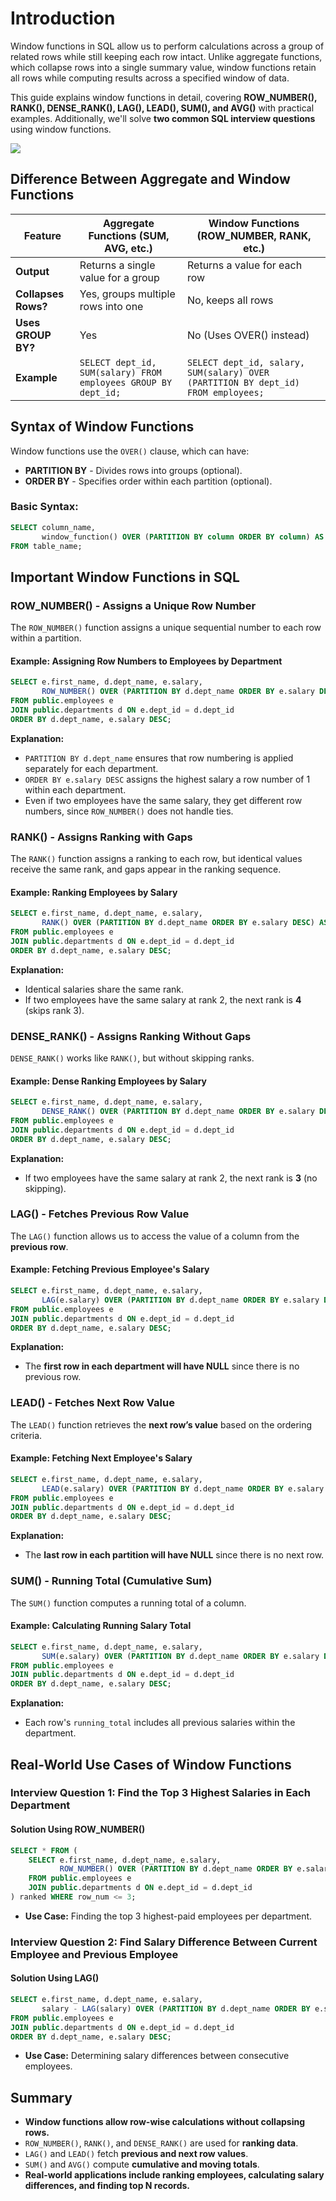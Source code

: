 # Introduction
Window functions in SQL allow us to perform calculations across a group of related rows while still keeping each row intact. Unlike aggregate functions, which collapse rows into a single summary value, window functions retain all rows while computing results across a specified window of data.

This guide explains window functions in detail, covering **ROW_NUMBER(), RANK(), DENSE_RANK(), LAG(), LEAD(), SUM(), and AVG()** with practical examples. Additionally, we'll solve **two common SQL interview questions** using window functions.

[![](https://markdown-videos-api.jorgenkh.no/youtube/gMymeinwF8A)](https://youtu.be/gMymeinwF8A)

## Difference Between Aggregate and Window Functions

| Feature                 | Aggregate Functions (SUM, AVG, etc.) | Window Functions (ROW_NUMBER, RANK, etc.) |
|-------------------------|-------------------------------------|------------------------------------------|
| **Output**              | Returns a single value for a group | Returns a value for each row            |
| **Collapses Rows?**     | Yes, groups multiple rows into one | No, keeps all rows                      |
| **Uses GROUP BY?**      | Yes                                 | No (Uses OVER() instead)                |
| **Example**            | `SELECT dept_id, SUM(salary) FROM employees GROUP BY dept_id;` | `SELECT dept_id, salary, SUM(salary) OVER (PARTITION BY dept_id) FROM employees;` |

## Syntax of Window Functions
Window functions use the `OVER()` clause, which can have:

* **PARTITION BY** - Divides rows into groups (optional).
* **ORDER BY** - Specifies order within each partition (optional).

### Basic Syntax:
```sql
SELECT column_name, 
       window_function() OVER (PARTITION BY column ORDER BY column) AS result
FROM table_name;
```

## Important Window Functions in SQL

### ROW_NUMBER() - Assigns a Unique Row Number
The `ROW_NUMBER()` function assigns a unique sequential number to each row within a partition.

#### Example: Assigning Row Numbers to Employees by Department
```sql
SELECT e.first_name, d.dept_name, e.salary,
       ROW_NUMBER() OVER (PARTITION BY d.dept_name ORDER BY e.salary DESC) AS row_num
FROM public.employees e 
JOIN public.departments d ON e.dept_id = d.dept_id
ORDER BY d.dept_name, e.salary DESC;
```

**Explanation:**
- `PARTITION BY d.dept_name` ensures that row numbering is applied separately for each department.
- `ORDER BY e.salary DESC` assigns the highest salary a row number of 1 within each department.
- Even if two employees have the same salary, they get different row numbers, since `ROW_NUMBER()` does not handle ties.

### RANK() - Assigns Ranking with Gaps
The `RANK()` function assigns a ranking to each row, but identical values receive the same rank, and gaps appear in the ranking sequence.

#### Example: Ranking Employees by Salary
```sql
SELECT e.first_name, d.dept_name, e.salary,
       RANK() OVER (PARTITION BY d.dept_name ORDER BY e.salary DESC) AS rank
FROM public.employees e 
JOIN public.departments d ON e.dept_id = d.dept_id
ORDER BY d.dept_name, e.salary DESC;
```

**Explanation:**
- Identical salaries share the same rank.
- If two employees have the same salary at rank 2, the next rank is **4** (skips rank 3).

### DENSE_RANK() - Assigns Ranking Without Gaps
`DENSE_RANK()` works like `RANK()`, but without skipping ranks.

#### Example: Dense Ranking Employees by Salary
```sql
SELECT e.first_name, d.dept_name, e.salary,
       DENSE_RANK() OVER (PARTITION BY d.dept_name ORDER BY e.salary DESC) AS dense_rank
FROM public.employees e 
JOIN public.departments d ON e.dept_id = d.dept_id
ORDER BY d.dept_name, e.salary DESC;
```

**Explanation:**
- If two employees have the same salary at rank 2, the next rank is **3** (no skipping).

### LAG() - Fetches Previous Row Value
The `LAG()` function allows us to access the value of a column from the **previous row**.

#### Example: Fetching Previous Employee's Salary
```sql
SELECT e.first_name, d.dept_name, e.salary,
       LAG(e.salary) OVER (PARTITION BY d.dept_name ORDER BY e.salary DESC) AS previous_salary
FROM public.employees e 
JOIN public.departments d ON e.dept_id = d.dept_id
ORDER BY d.dept_name, e.salary DESC;
```

**Explanation:**
- The **first row in each department will have NULL** since there is no previous row.

### LEAD() - Fetches Next Row Value
The `LEAD()` function retrieves the **next row’s value** based on the ordering criteria.

#### Example: Fetching Next Employee's Salary
```sql
SELECT e.first_name, d.dept_name, e.salary,
       LEAD(e.salary) OVER (PARTITION BY d.dept_name ORDER BY e.salary DESC) AS next_salary
FROM public.employees e 
JOIN public.departments d ON e.dept_id = d.dept_id
ORDER BY d.dept_name, e.salary DESC;
```

**Explanation:**
- The **last row in each partition will have NULL** since there is no next row.

### SUM() - Running Total (Cumulative Sum)
The `SUM()` function computes a running total of a column.

#### Example: Calculating Running Salary Total
```sql
SELECT e.first_name, d.dept_name, e.salary,
       SUM(e.salary) OVER (PARTITION BY d.dept_name ORDER BY e.salary DESC) AS running_total
FROM public.employees e 
JOIN public.departments d ON e.dept_id = d.dept_id
ORDER BY d.dept_name, e.salary DESC;
```

**Explanation:**
- Each row's `running_total` includes all previous salaries within the department.

## Real-World Use Cases of Window Functions

### Interview Question 1: Find the Top 3 Highest Salaries in Each Department
#### Solution Using ROW_NUMBER()
```sql
SELECT * FROM (
    SELECT e.first_name, d.dept_name, e.salary,
           ROW_NUMBER() OVER (PARTITION BY d.dept_name ORDER BY e.salary DESC) AS row_num
    FROM public.employees e 
    JOIN public.departments d ON e.dept_id = d.dept_id
) ranked WHERE row_num <= 3;
```
* **Use Case:** Finding the top 3 highest-paid employees per department.

### Interview Question 2: Find Salary Difference Between Current Employee and Previous Employee
#### Solution Using LAG()
```sql
SELECT e.first_name, d.dept_name, e.salary,
       salary - LAG(salary) OVER (PARTITION BY d.dept_name ORDER BY e.salary DESC) AS salary_difference
FROM public.employees e 
JOIN public.departments d ON e.dept_id = d.dept_id
ORDER BY d.dept_name, e.salary DESC;
```
* **Use Case:** Determining salary differences between consecutive employees.

## Summary
* **Window functions allow row-wise calculations without collapsing rows.**
* `ROW_NUMBER()`, `RANK()`, and `DENSE_RANK()` are used for **ranking data**.
* `LAG()` and `LEAD()` fetch **previous and next row values**.
* `SUM()` and `AVG()` compute **cumulative and moving totals**.
* **Real-world applications include ranking employees, calculating salary differences, and finding top N records.**